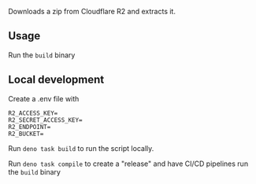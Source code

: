 Downloads a zip from Cloudflare R2 and extracts it.

## Usage

Run the `build` binary

## Local development
Create a .env file with 
```
R2_ACCESS_KEY=
R2_SECRET_ACCESS_KEY=
R2_ENDPOINT=
R2_BUCKET=
```

Run `deno task build` to run the script locally.

Run `deno task compile` to create a "release" and have CI/CD pipelines run the `build` binary
